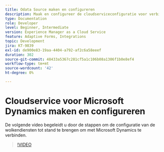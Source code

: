```yaml
---
title: Odata Source maken en configureren
description: Maak en configureer de cloudserviceconfiguratie voor verbinding met Microsoft Dynamics.
type: Documentation
role: Developer
level: Beginner, Intermediate
version: Experience Manager as a Cloud Service
feature: Adaptive Forms, Integrations
topic: Development
jira: KT-9839
exl-id: de900e83-19aa-4404-a792-af2c6a58eeef
duration: 302
source-git-commit: 48433a5367c281cf5a1c106b08a1306f1b0e8ef4
workflow-type: tm+mt
source-wordcount: '42'
ht-degree: 0%

---
```


# Cloudservice voor Microsoft Dynamics maken en configureren


De volgende video begeleidt u door de stappen om de configuratie van de wolkendiensten tot stand te brengen om met Microsoft Dynamics te verbinden.

>[!VIDEO](https://video.tv.adobe.com/v/3448304?quality=12&learn=on&captions=dut)
